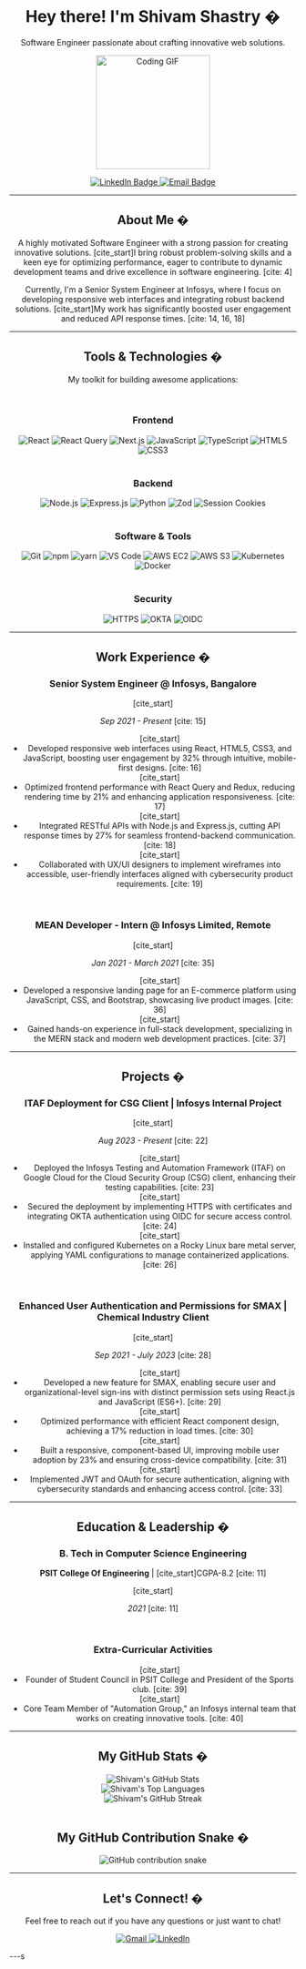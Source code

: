  <div align="center">
  <h1>Hey there! I'm Shivam Shastry �</h1>
  <p>Software Engineer passionate about crafting innovative web solutions.</p>

  <img src="https://media.giphy.com/media/LmNwrBhejkK9EFP50S/giphy.gif" alt="Coding GIF" width="200"/>

  <p>
    <a href="https://www.linkedin.com/in/shivamshastry" target="_blank">
      <img src="https://img.shields.io/badge/-LinkedIn-0A66C2?style=for-the-badge&logo=linkedin&logoColor=white" alt="LinkedIn Badge"/>
    </a>
    <a href="mailto:shivam1234shastry@gmail.com">
      <img src="https://img.shields.io/badge/-Email-D14836?style=for-the-badge&logo=gmail&logoColor=white" alt="Email Badge"/>
    </a>
  </p>
</div>

---

<h2 align="center">About Me �</h2>
<p align="center">
  A highly motivated Software Engineer with a strong passion for creating innovative solutions. [cite_start]I bring robust problem-solving skills and a keen eye for optimizing performance, eager to contribute to dynamic development teams and drive excellence in software engineering. [cite: 4]
</p>
<p align="center">
  Currently, I'm a Senior System Engineer at Infosys, where I focus on developing responsive web interfaces and integrating robust backend solutions. [cite_start]My work has significantly boosted user engagement and reduced API response times. [cite: 14, 16, 18]
</p>

---

<h2 align="center">Tools & Technologies �</h2>
<div align="center">
  <p>My toolkit for building awesome applications:</p>
  <br>
  <h3>Frontend</h3>
  <div>
    <img src="https://img.shields.io/badge/React-61DAFB?style=for-the-badge&logo=react&logoColor=white" alt="React"/>
    <img src="https://img.shields.io/badge/React_Query-FF4154?style=for-the-badge&logo=reactquery&logoColor=white" alt="React Query"/>
    <img src="https://img.shields.io/badge/Next.js-000000?style=for-the-badge&logo=next.js&logoColor=white" alt="Next.js"/>
    <img src="https://img.shields.io/badge/JavaScript-F7DF1E?style=for-the-badge&logo=javascript&logoColor=black" alt="JavaScript"/>
    <img src="https://img.shields.io/badge/TypeScript-3178C6?style=for-the-badge&logo=typescript&logoColor=white" alt="TypeScript"/>
    <img src="https://img.shields.io/badge/HTML5-E34F26?style=for-the-badge&logo=html5&logoColor=white" alt="HTML5"/>
    <img src="https://img.shields.io/badge/CSS3-1572B6?style=for-the-badge&logo=css3&logoColor=white" alt="CSS3"/>
  </div>
  <br>
  <h3>Backend</h3>
  <div>
    <img src="https://img.shields.io/badge/Node.js-339933?style=for-the-badge&logo=node.js&logoColor=white" alt="Node.js"/>
    <img src="https://img.shields.io/badge/Express.js-000000?style=for-the-badge&logo=express&logoColor=white" alt="Express.js"/>
    <img src="https://img.shields.io/badge/Python-3776AB?style=for-the-badge&logo=python&logoColor=white" alt="Python"/>
    <img src="https://img.shields.io/badge/Zod-3672d6?style=for-the-badge&logo=zod&logoColor=white" alt="Zod"/>
    <img src="https://img.shields.io/badge/Session_Cookies-232F3E?style=for-the-badge&logoColor=white" alt="Session Cookies"/>
  </div>
  <br>
  <h3>Software & Tools</h3>
  <div>
    <img src="https://img.shields.io/badge/Git-F05032?style=for-the-badge&logo=git&logoColor=white" alt="Git"/>
    <img src="https://img.shields.io/badge/npm-CB3837?style=for-the-badge&logo=npm&logoColor=white" alt="npm"/>
    <img src="https://img.shields.io/badge/yarn-2C8EBB?style=for-the-badge&logo=yarn&logoColor=white" alt="yarn"/>
    <img src="https://img.shields.io/badge/VS_Code-007ACC?style=for-the-badge&logo=visual-studio-code&logoColor=white" alt="VS Code"/>
    <img src="https://img.shields.io/badge/AWS_EC2-FF9900?style=for-the-badge&logo=amazonaws&logoColor=white" alt="AWS EC2"/>
    <img src="https://img.shields.io/badge/AWS_S3-569A31?style=for-the-badge&logo=amazonaws&logoColor=white" alt="AWS S3"/>
    <img src="https://img.shields.io/badge/Kubernetes-326CE5?style=for-the-badge&logo=kubernetes&logoColor=white" alt="Kubernetes"/>
    <img src="https://img.shields.io/badge/Docker-2496ED?style=for-the-badge&logo=docker&logoColor=white" alt="Docker"/>
  </div>
  <br>
  <h3>Security</h3>
  <div>
    <img src="https://img.shields.io/badge/HTTPS-4CAF50?style=for-the-badge&logo=nginx&logoColor=white" alt="HTTPS"/>
    <img src="https://img.shields.io/badge/OKTA-000000?style=for-the-badge&logo=okta&logoColor=white" alt="OKTA"/>
    <img src="https://img.shields.io/badge/OIDC-000000?style=for-the-badge&logo=openid&logoColor=white" alt="OIDC"/>
  </div>
</div>

---

<h2 align="center">Work Experience �</h2>
<div align="center">
  <h3>Senior System Engineer @ Infosys, Bangalore</h3>
  [cite_start]<p><em>Sep 2021 - Present</em> [cite: 15]</p>
  <ul>
    [cite_start]<li>Developed responsive web interfaces using React, HTML5, CSS3, and JavaScript, boosting user engagement by 32% through intuitive, mobile-first designs. [cite: 16]</li>
    [cite_start]<li>Optimized frontend performance with React Query and Redux, reducing rendering time by 21% and enhancing application responsiveness. [cite: 17]</li>
    [cite_start]<li>Integrated RESTful APIs with Node.js and Express.js, cutting API response times by 27% for seamless frontend-backend communication. [cite: 18]</li>
    [cite_start]<li>Collaborated with UX/UI designers to implement wireframes into accessible, user-friendly interfaces aligned with cybersecurity product requirements. [cite: 19]</li>
  </ul>
  <br>
  <h3>MEAN Developer - Intern @ Infosys Limited, Remote</h3>
  [cite_start]<p><em>Jan 2021 - March 2021</em> [cite: 35]</p>
  <ul>
    [cite_start]<li>Developed a responsive landing page for an E-commerce platform using JavaScript, CSS, and Bootstrap, showcasing live product images. [cite: 36]</li>
    [cite_start]<li>Gained hands-on experience in full-stack development, specializing in the MERN stack and modern web development practices. [cite: 37]</li>
  </ul>
</div>

---

<h2 align="center">Projects �</h2>
<div align="center">
  <h3>ITAF Deployment for CSG Client | Infosys Internal Project</h3>
  [cite_start]<p><em>Aug 2023 - Present</em> [cite: 22]</p>
  <ul>
    [cite_start]<li>Deployed the Infosys Testing and Automation Framework (ITAF) on Google Cloud for the Cloud Security Group (CSG) client, enhancing their testing capabilities. [cite: 23]</li>
    [cite_start]<li>Secured the deployment by implementing HTTPS with certificates and integrating OKTA authentication using OIDC for secure access control. [cite: 24]</li>
    [cite_start]<li>Installed and configured Kubernetes on a Rocky Linux bare metal server, applying YAML configurations to manage containerized applications. [cite: 26]</li>
  </ul>
  <br>
  <h3>Enhanced User Authentication and Permissions for SMAX | Chemical Industry Client</h3>
  [cite_start]<p><em>Sep 2021 - July 2023</em> [cite: 28]</p>
  <ul>
    [cite_start]<li>Developed a new feature for SMAX, enabling secure user and organizational-level sign-ins with distinct permission sets using React.js and JavaScript (ES6+). [cite: 29]</li>
    [cite_start]<li>Optimized performance with efficient React component design, achieving a 17% reduction in load times. [cite: 30]</li>
    [cite_start]<li>Built a responsive, component-based UI, improving mobile user adoption by 23% and ensuring cross-device compatibility. [cite: 31]</li>
    [cite_start]<li>Implemented JWT and OAuth for secure authentication, aligning with cybersecurity standards and enhancing access control. [cite: 33]</li>
  </ul>
</div>

---

<h2 align="center">Education & Leadership �</h2>
<div align="center">
  <h3>B. Tech in Computer Science Engineering</h3>
  <p><strong>PSIT College Of Engineering</strong> | [cite_start]CGPA-8.2 [cite: 11]</p>
  [cite_start]<p><em>2021</em> [cite: 11]</p>
  <br>
  <h3>Extra-Curricular Activities</h3>
  <ul>
    [cite_start]<li>Founder of Student Council in PSIT College and President of the Sports club. [cite: 39]</li>
    [cite_start]<li>Core Team Member of "Automation Group," an Infosys internal team that works on creating innovative tools. [cite: 40]</li>
  </ul>
</div>

---

<h2 align="center">My GitHub Stats �</h2>
<div align="center">
  <img src="https://github-readme-stats.vercel.app/api?username=ShivamShastry&show_icons=true&theme=radical&hide_border=true" alt="Shivam's GitHub Stats"/>
  <br>
  <img src="https://github-readme-stats.vercel.app/api/top-langs/?username=ShivamShastry&layout=compact&theme=radical&hide_border=true" alt="Shivam's Top Languages"/>
  <br>
  <img src="https://github-streak-stats.demolab.com/?user=ShivamShastry&theme=radical&hide_border=true" alt="Shivam's GitHub Streak"/>
</div>

<br>

<h2 align="center">My GitHub Contribution Snake �</h2>
<div align="center">
  <img src="https://github.com/ShivamShastry/ShivamShastry/raw/output/github-contribution-grid-snake.svg" alt="GitHub contribution snake" />
</div>

---

<h2 align="center">Let's Connect! �</h2>
<div align="center">
  <p>Feel free to reach out if you have any questions or just want to chat!</p>
  <a href="mailto:shivam1234shastry@gmail.com">
    <img src="https://img.shields.io/badge/Gmail-D14836?style=for-the-badge&logo=gmail&logoColor=white" alt="Gmail"/>
  </a>
  <a href="https://www.linkedin.com/in/shivamshastry" target="_blank">
    <img src="https://img.shields.io/badge/LinkedIn-0A66C2?style=for-the-badge&logo=linkedin&logoColor=white" alt="LinkedIn"/>
  </a>
</div>

---s